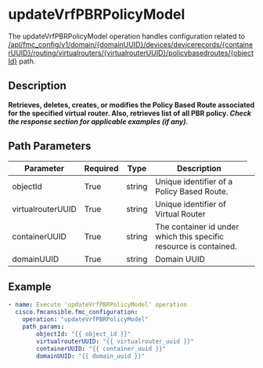 # updateVrfPBRPolicyModel

The updateVrfPBRPolicyModel operation handles configuration related to [/api/fmc_config/v1/domain/{domainUUID}/devices/devicerecords/{containerUUID}/routing/virtualrouters/{virtualrouterUUID}/policybasedroutes/{objectId}](/paths//api/fmc_config/v1/domain/{domain_uuid}/devices/devicerecords/{container_uuid}/routing/virtualrouters/{virtualrouter_uuid}/policybasedroutes/{object_id}.md) path.&nbsp;
## Description
**Retrieves, deletes, creates, or modifies the Policy Based Route associated for the specified virtual router. Also, retrieves list of all PBR policy.  _Check the response section for applicable examples (if any)._**

## Path Parameters
| Parameter | Required | Type | Description |
| --------- | -------- | ---- | ----------- |
| objectId | True | string <td colspan=3> Unique identifier of a Policy Based Route. |
| virtualrouterUUID | True | string <td colspan=3> Unique identifier of Virtual Router |
| containerUUID | True | string <td colspan=3> The container id under which this specific resource is contained. |
| domainUUID | True | string <td colspan=3> Domain UUID |

## Example
```yaml
- name: Execute 'updateVrfPBRPolicyModel' operation
  cisco.fmcansible.fmc_configuration:
    operation: "updateVrfPBRPolicyModel"
    path_params:
        objectId: "{{ object_id }}"
        virtualrouterUUID: "{{ virtualrouter_uuid }}"
        containerUUID: "{{ container_uuid }}"
        domainUUID: "{{ domain_uuid }}"

```